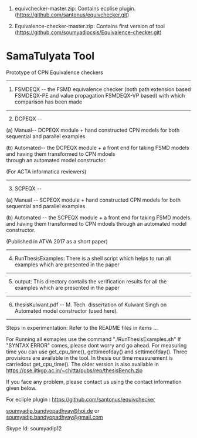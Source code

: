 

1. equivchecker-master.zip: Contains ecplise plugin.(https://github.com/santonus/equivchecker.git)

2. Equivalence-checker-master.zip: Contains first version of tool (https://github.com/soumyadipcsis/Equivalence-checker.git)


# SamaTulyata Tool

Prototype of CPN Equivalence checkers

*********************************************************************************************************************************
1. FSMDEQX -- the FSMD equivalence checker (both path extension based FSMDEQX-PE and value propagation FSMDEQX-VP based) 
   with which comparison has been made
***********************************************************************************************************************************
2. DCPEQX -- 

(a) Manual-- DCPEQX module + hand constructed CPN models for both sequential and parallel examples 
   
(b) Automated-- the DCPEQX module + a front end for taking FSMD models and having them transformed to CPN mdoels     
   through an automated model constructor.

(For ACTA informatica reviewers)
************************************************************************************************************************************
3. SCPEQX -- 

(a) Manual -- SCPEQX module + hand constructed CPN models for both sequential and parallel examples 
   
(b) Automated -- the SCPEQX module + a front end for taking FSMD models and having them transformed to CPN mdoels 
   through an automated model constructor.

(Published in ATVA 2017 as a short paper)
************************************************************************************************************************************
4. RunThesisExamples: There is a shell script which helps to run all examples which are presented in the paper
************************************************************************************************************************************
5. output: This directory contails the verification results for all the examples which are presented in the paper
************************************************************************************************************************************
6. thesisKulwant.pdf -- M. Tech. dissertation of Kulwant Singh on Automated model constructor (used here).
************************************************************************************************************************************

Steps in experimentation: Refer to the README files in items ...

For Running all exmaples use the command "./RunThesisExamples.sh" 
If "SYNTAX ERROR" comes, please dont worry and go ahead.
For measuring time you can use get_cpu_time(), gettimeofday() and settimeofday().
Three provisions are available in the tool.
In thesis our time measurement is carriedout get_cpu_time().
The older version is also available in 
https://cse.iitkgp.ac.in/~chitta/pubs/rep/thesisBench.zip

If you face any problem, please contact us using the contact information given below. 

For ecliple plugin : https://github.com/santonus/equivchecker

soumyadip.bandyopadhyay@hpi.de or 
soumyadip.bandyopadhyay@gmail.com

Skype Id: soumyadip12
